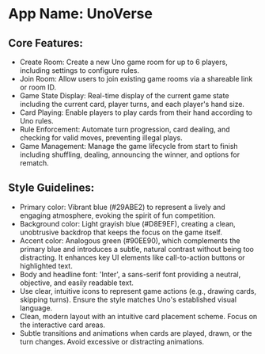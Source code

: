 # **App Name**: UnoVerse

## Core Features:

- Create Room: Create a new Uno game room for up to 6 players, including settings to configure rules.
- Join Room: Allow users to join existing game rooms via a shareable link or room ID.
- Game State Display: Real-time display of the current game state including the current card, player turns, and each player's hand size.
- Card Playing: Enable players to play cards from their hand according to Uno rules.
- Rule Enforcement: Automate turn progression, card dealing, and checking for valid moves, preventing illegal plays.
- Game Management: Manage the game lifecycle from start to finish including shuffling, dealing, announcing the winner, and options for rematch.

## Style Guidelines:

- Primary color: Vibrant blue (#29ABE2) to represent a lively and engaging atmosphere, evoking the spirit of fun competition. 
- Background color: Light grayish blue (#D8E9EF), creating a clean, unobtrusive backdrop that keeps the focus on the game itself.
- Accent color: Analogous green (#90EE90), which complements the primary blue and introduces a subtle, natural contrast without being too distracting. It enhances key UI elements like call-to-action buttons or highlighted text.
- Body and headline font: 'Inter', a sans-serif font providing a neutral, objective, and easily readable text.
- Use clear, intuitive icons to represent game actions (e.g., drawing cards, skipping turns). Ensure the style matches Uno's established visual language.
- Clean, modern layout with an intuitive card placement scheme. Focus on the interactive card areas.
- Subtle transitions and animations when cards are played, drawn, or the turn changes. Avoid excessive or distracting animations.